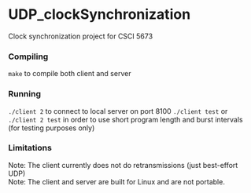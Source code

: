 # UDP_clockSynchronization
Clock synchronization project for CSCI 5673

### Compiling
`make` to compile both client and server

### Running
`./client 2` to connect to local server on port 8100
`./client test` or `./client 2 test` in order to use short program length and burst intervals (for testing purposes only)

### Limitations
Note: The client currently does not do retransmissions (just best-effort UDP)  
Note: The client and server are built for Linux and are not portable.
